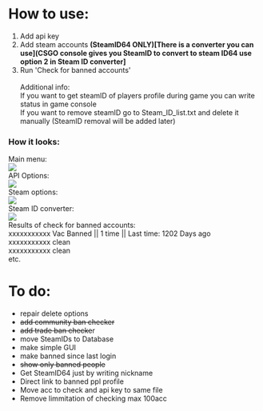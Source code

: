 # How to use:
1. Add api key
2. Add steam accounts **(SteamID64 ONLY)[There is a converter you can use](CSGO console gives you SteamID to convert to steam ID64 use option 2 in Steam ID converter]**
3. Run 'Check for banned accounts'<br /><br />
Additional info:<br />
If you want to get steamID of players profile during game you can write status in game console<br />
If you want to remove steamID go to Steam_ID_list.txt and delete it manually (SteamID removal will be added later)
### How it looks: 
Main menu:<br />
![](http://i.imgur.com/A3VSawn.png)<br />
API Options:<br />
![](http://i.imgur.com/tauU5ko.png)<br />
Steam options:<br />
![](http://i.imgur.com/NpZxfmm.png)<br />
Steam ID converter:<br />
![](http://i.imgur.com/qqk0BZK.png)<br />
Results of check for banned accounts:<br />
xxxxxxxxxxx Vac Banned || 1 time || Last time: 1202 Days ago<br />
xxxxxxxxxxx clean<br />
xxxxxxxxxxx clean<br />
etc.
# To do:
- repair delete options
- ~~add community ban checker~~
- ~~add trade ban checke~~r
- move SteamIDs to Database
- make simple GUI
- make banned since last login
- ~~show only banned people~~
- Get SteamID64 just by writing nickname
- Direct link to banned ppl profile
- Move acc to check and api key to same file
- Remove limmitation of checking max 100acc 
